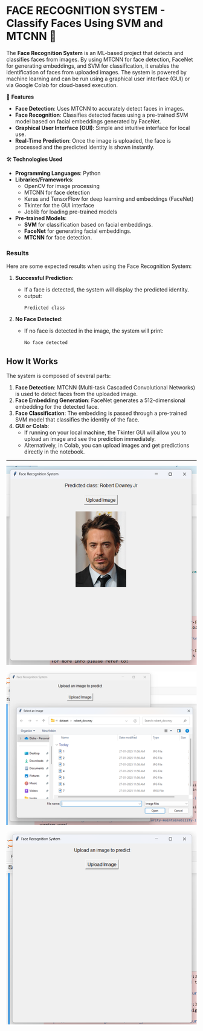 # FACE RECOGNITION SYSTEM - Classify Faces Using SVM and MTCNN 🤖

The **Face Recognition System** is an ML-based project that detects and classifies faces from images. By using MTCNN for face detection, FaceNet for generating embeddings, and SVM for classification, it enables the identification of faces from uploaded images. The system is powered by machine learning and can be run using a graphical user interface (GUI) or via Google Colab for cloud-based execution.

🚀 **Features**
- **Face Detection**: Uses MTCNN to accurately detect faces in images.
- **Face Recognition**: Classifies detected faces using a pre-trained SVM model based on facial embeddings generated by FaceNet.
- **Graphical User Interface (GUI)**: Simple and intuitive interface for local use.
- **Real-Time Prediction**: Once the image is uploaded, the face is processed and the predicted identity is shown instantly.

🛠️ **Technologies Used**
- **Programming Languages**: Python
- **Libraries/Frameworks**:
  - OpenCV for image processing
  - MTCNN for face detection
  - Keras and TensorFlow for deep learning and embeddings (FaceNet)
  - Tkinter for the GUI interface
  - Joblib for loading pre-trained models
- **Pre-trained Models**:
  - **SVM** for classification based on facial embeddings.
  - **FaceNet** for generating facial embeddings.
  - **MTCNN** for face detection.

### Results

Here are some expected results when using the Face Recognition System:

1. **Successful Prediction**:
   - If a face is detected, the system will display the predicted identity.
   - output:
     ```
     Predicted class
     ```

2. **No Face Detected**:
   - If no face is detected in the image, the system will print:
     ```
     No face detected
     ```

## How It Works

The system is composed of several parts:

1. **Face Detection**: MTCNN (Multi-task Cascaded Convolutional Networks) is used to detect faces from the uploaded image.
2. **Face Embedding Generation**: FaceNet generates a 512-dimensional embedding for the detected face.
3. **Face Classification**: The embedding is passed through a pre-trained SVM model that classifies the identity of the face.
4. **GUI or Colab**: 
   - If running on your local machine, the Tkinter GUI will allow you to upload an image and see the prediction immediately.
   - Alternatively, in Colab, you can upload images and get predictions directly in the notebook.

---
![image alt](https://github.com/dishadalvi02/Face_Recogination/blob/79a01789e18b7b39fe27da3df0247a31d65ed819/Results/Screenshot%202025-01-27%20134431.png)

![image alt](https://github.com/dishadalvi02/Face_Recogination/blob/79a01789e18b7b39fe27da3df0247a31d65ed819/Results/Screenshot%202025-01-27%20134710.png)

![image alt](https://github.com/dishadalvi02/Face_Recogination/blob/79a01789e18b7b39fe27da3df0247a31d65ed819/Results/Screenshot%202025-01-27%20134529.png)
